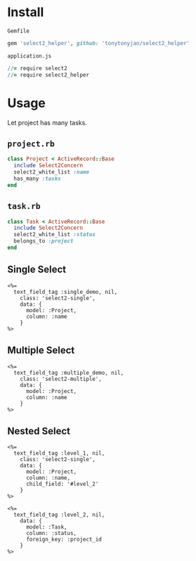 Install
=======

`Gemfile`

```ruby
gem 'select2_helper', github: 'tonytonyjan/select2_helper'
```

`application.js`

```coffee
//= require select2
//= require select2_helper
```

Usage
=======

Let project has many tasks.

`project.rb`
------------

```ruby
class Project < ActiveRecord::Base
  include Select2Concern
  select2_white_list :name
  has_many :tasks
end

```

`task.rb`
---------

```ruby
class Task < ActiveRecord::Base
  include Select2Concern
  select2_white_list :status
  belongs_to :project
end
```

Single Select
-------------

```erb
<%=
  text_field_tag :single_demo, nil,
    class: 'select2-single',
    data: {
      model: :Project,
      column: :name
    }
%>
```


Multiple Select
---------------

```erb
<%=
  text_field_tag :multiple_demo, nil,
    class: 'select2-multiple',
    data: {
      model: :Project,
      column: :name
    }
%>
```

Nested Select
-------------

```erb
<%=
  text_field_tag :level_1, nil,
    class: 'select2-single',
    data: {
      model: :Project,
      column: :name,
      child_field: '#level_2'
    } 
%>

<%=
  text_field_tag :level_2, nil,
    data: {
      model: :Task,
      column: :status,
      foreign_key: :project_id
    }
%>
```